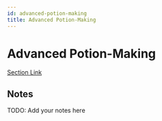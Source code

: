 ```yaml
---
id: advanced-potion-making
title: Advanced Potion-Making
---
```


# Advanced Potion-Making
[Section Link](URL)

## Notes
TODO: Add your notes here
    